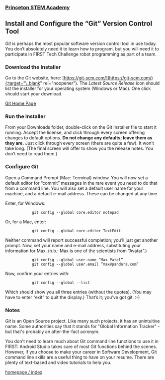 ### [Princeton STEM Academy](../../index.md)

## Install and Configure the “Git” Version Control Tool

_Git_ is perhaps the most popular software version control tool in use today.  You don’t absolutely need it to learn how to program, but you will need it to participate in FIRST Tech Challenge robot programming as part of a team.

### Download the Installer

Go to the Git website, here: [https://git-scm.com/](https://git-scm.com/){:target="\_blank" rel="noopener"}.  The _Latest Source Release_ icon should list the installer for your operating system (Windows or Mac).  One click should start your download.

[Git Home Page](/media/git_home.jpg)

### Run the Installer

From your Downloads folder, double-click on the Git Installer file to start it running.  Accept the license, and click through every screen offering changes to default options.  **Do not change any defaults; leave them as they are.**  Just click through every screen (there are quite a few).  It won’t take long.  (The final screen will offer to show you the release notes.  You don’t need to read them.)

### Configure Git

Open a Command Prompt (Mac: Terminal) window.  You will now set a default editor for “commit” messages in the rare event you need to do that from a command line.  You will also set a default user name for your machine, and a default e-mail address.  These can be changed at any time.

Enter, for Windows:

                git config --global core.editor notepad
                

Or, for a Mac, enter:

                git config --global core.editor TextEdit

Neither command will report successful completion; you’ll just get another prompt.  Now, set your name and e-mail address, substituting your information for Max.  (n.b.: Max is one of the scientists from “Avatar”.)

                git config --global user.name ”Max Patel”
                git config --global user.email ”max@pandora.com”

Now, confirm your entries with:

                git config --global --list

Which should show you all three entries (without the quotes).  (You may have to enter “exit” to quit the display.)  That’s it; you’ve got git.  :-)

### Notes

_Git_ is an Open Source project.  Like many such projects, it has an unintuitive name.
Some authorities say that it stands for "Global Information Tracker" - but that's probably an after-the-fact acronym.

You don't need to learn much about Git command line functions to use it in FIRST: Android Studio takes care of most Git functions behind the scenes.
However, if you choose to make your career in Software Development, Git command line skills are a useful thing to have on your resume.
There are plenty of text-based and video tutorials to help you.

[homepage / index](../../index.md)
